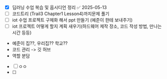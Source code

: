 - [x] 딥러닝 수업 복습 및 옵시디언 정리 ✅ 2025-05-13
- [ ] 코드트리 (Trail3 Chapter1  Lesson4)까지문제 풀기
- [ ] iot 수업 프로젝트 구체화 해서 ppt 만들기 (예준이 한테 보내주기) 
- [ ] iot 프로젝트 어떻게 할지 계획 새우기(하드웨어 제작 장소, 코드 작성 방법, 만나는 시간 등등)
- 예준이 집??, 우리집?? 학교??
- 코드 관리 -> 깃 허브
- 역할 분담

- [ ] ㅇㅇ
- [ ] 


